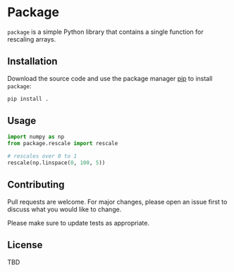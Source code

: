 # Package

`package` is a simple Python library that contains a single function for rescaling arrays.

## Installation

Download the source code and use the package manager [pip](https://pip.pypa.io/en/stable/) to install `package`:

```bash
pip install .
```

## Usage

```python
import numpy as np
from package.rescale import rescale

# rescales over 0 to 1
rescale(np.linspace(0, 100, 5))
```

## Contributing
Pull requests are welcome. For major changes, please open an issue first to discuss what you would like to change.

Please make sure to update tests as appropriate.

## License
TBD